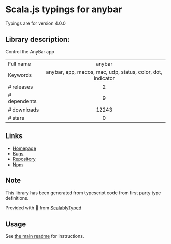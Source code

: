 
# Scala.js typings for anybar

Typings are for version 4.0.0

## Library description:
Control the AnyBar app

|                    |                 |
| ------------------ | :-------------: |
| Full name          | anybar |
| Keywords           | anybar, app, macos, mac, udp, status, color, dot, indicator |
| # releases         | 2 |
| # dependents       | 9 |
| # downloads        | 12243 |
| # stars            | 0 |

## Links
- [Homepage](https://github.com/sindresorhus/anybar#readme)
- [Bugs](https://github.com/sindresorhus/anybar/issues)
- [Repository](https://github.com/sindresorhus/anybar)
- [Npm](https://www.npmjs.com/package/anybar)
    


## Note
This library has been generated from typescript code from first party type definitions.

Provided with :purple_heart: from [ScalablyTyped](https://github.com/oyvindberg/ScalablyTyped)

## Usage
See [the main readme](../../readme.md) for instructions.


